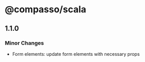 # @compasso/scala

## 1.1.0

### Minor Changes

- Form elements: update form elements with necessary props

